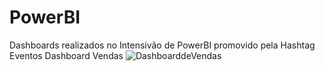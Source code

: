
# PowerBI
Dashboards realizados no Intensivão de PowerBI promovido pela Hashtag Eventos
Dashboard Vendas
![DashboarddeVendas](https://user-images.githubusercontent.com/65344071/116328036-71273b80-a79e-11eb-90b7-7e85d71a67a1.png)
